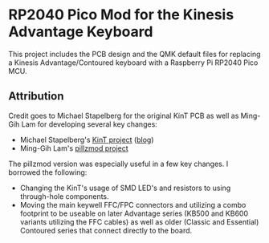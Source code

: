 # RP2040 Pico Mod for the Kinesis Advantage Keyboard

This project includes the PCB design and the QMK default files for replacing a Kinesis Advantage/Contoured keyboard with a Raspberry Pi RP2040 Pico MCU.

## Attribution

Credit goes to Michael Stapelberg for the original KinT PCB as well as Ming-Gih Lam for developing several key changes:
 * Michael Stapelberg's [KinT project](https://github.com/kinx-project/kint) ([blog](https://michael.stapelberg.ch/posts/2020-07-09-kint-kinesis-keyboard-controller/))
 * Ming-Gih Lam's [pillzmod project](https://github.com/dcpedit/pillzmod)

The pillzmod version was especially useful in a few key changes. I borrowed the following:
 * Changing the KinT's usage of SMD LED's and resistors to using through-hole components.
 * Moving the main keywell FFC/FPC connectors and utilizing a combo footprint to be useable on later Advantage series (KB500 and KB600 variants utilizing the FFC cables) as well as older (Classic and Essential) Contoured series that connect directly to the board. 
